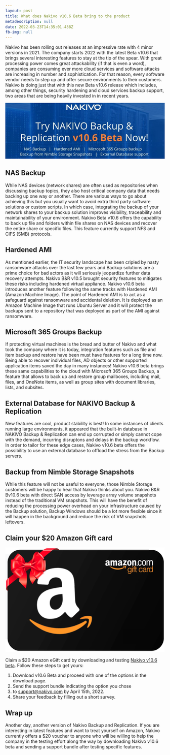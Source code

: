 ```yaml
---
layout: post
title: What does Nakivo v10.6 Beta bring to the product
metadescription: null
date: 2022-03-23T14:35:01.438Z
fb-img: null
---
```


Nakivo has been rolling out releases at an impressive rate with 4 minor versions in 2021. The company starts 2022 with the latest Beta v10.6 that brings several interesting features to stay at the tip of the spear. With great processing power comes great attackability (if that is even a word), companies are consuming ever more cloud services and software attacks are increasing in number and sophistication. For that reason, every software vendor needs to step up and offer secure environments to their customers. Nakivo is doing just that with this new Beta v10.6 release which includes, among other things, security hardening and cloud services backup support, two areas that are being heavily invested in in recent years.

![try nakivo v10.6 beta](/img/2022-03-25-20-43-27.png)

## NAS Backup

While NAS devices (network shares) are often used as repositories when discussing backup topics, they also host critical company data that needs backing up one way or another. There are various ways to go about achieving this but you usually want to avoid extra third party software solutions or custom scripts. In which case, integrating the backup of your network shares to your backup solution improves visibility, traceability and maintainability of your environment. Nakivo Beta v10.6 offers the capability to back up file and folders within file shares on NAS devices and recover the entire share or specific files. This feature currently support NFS and CIFS (SMB) protocols.

## Hardened AMI

As mentioned earlier, the IT security landscape has been cripled by nasty ransomware attacks over the last few years and Backup solutions are a prime choice for bad actors as it will seriously jeopardize further data recovery attempts. Nakivo B&R v10.5 brought security features to mitigates these risks including hardened virtual appliance. Nakivo v10.6 beta introduces another feature following the same tracks with Hardened AMI (Amazon Machine Image). The point of Hardened AMI is to act as a safeguard against ransomware and accidental deletion. It is deployed as an Amazon Machine Image that runs Ubuntu Server and it will protect the backups sent to a repository that was deployed as part of the AMI against ransomware.

## Microsoft 365 Groups Backup

If protecting virtual machines is the bread and butter of Nakivo and what took the company where it is today, integration features such as file and item backup and restore have been must have features for a long time now. Being able to recover individual files, AD objects or other supported application items saved the day in many instances! Nakivo v10.6 beta brings these same capabilities to the cloud with Microsoft 365 Groups Backup, a feature that allows to back up and restore group mailboxes, including mail, files, and OneNote items, as well as group sites with document libraries, lists, and subsites.

## External Database for NAKIVO Backup & Replication

New features are cool, product stability is best! In some instances of clients running large environments, it appeared that the built-in database in NAKIVO Backup & Replication can end up corrupted or simply cannot cope with the demand, incurring disruptons and delays in the backup workflow. In order to tailor for these edge cases, Nakivo v10.6 beta offers the possibility to use an external database to offload the stress from the Backup servers.

## Backup from Nimble Storage Snapshots

While this feature will not be useful to everyone, those Nimble Storage customers will be happy to hear that Nakivo thinks about you. Nakivo B&R Bv10.6 beta with direct SAN access by leverage array volume snapshots instead of the traditional VM snapshots. This will have the benefit of reducing the processing power overhead on your infrastructure caused by the Backup solution, Backup Windows should be a lot more flexible since it will happen in the background and reduce the risk of VM snapshots leftovers.

## Claim your $20 Amazon Gift card

![Nakivo $20 amazon gift card beta 10.6](/img/2022-03-24-20-05-14.png) 

Claim a $20 Amazon eGift card by downloading and testing [Nakivo v10.6 beta](https://www.nakivo.com/resources/releases/10.6-beta/). Follow these steps to get yours:

1. Download v10.6 Beta and proceed with one of the options in the download page.
2. Send the support bundle indicating the option you chose
3. to support@nakivo.com by April 15th, 2022.
4. Share your feedback by filling out a short survey.

## Wrap up

Another day, another version of Nakivo Backup and Replication. If you are interesting in latest features and want to treat yourself on Amazon, Nakivo currently offers a $20 voucher to anyone who will be willing to help the company in the testing effort along the way by downloading Nakivo v10.6 beta and sending a support bundle after testing specific features.
